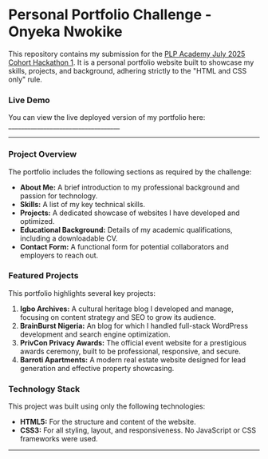 # Personal Portfolio Challenge - Onyeka Nwokike

This repository contains my submission for the [PLP Academy July 2025 Cohort Hackathon 1](https://github.com/MuriithiEric/July2025Cohort-Hackathon1?tab=readme-ov-file). It is a personal portfolio website built to showcase my skills, projects, and background, adhering strictly to the "HTML and CSS only" rule.

### Live Demo

You can view the live deployed version of my portfolio here: ___________________________________

---

### Project Overview

The portfolio includes the following sections as required by the challenge:

-   **About Me:** A brief introduction to my professional background and passion for technology.
-   **Skills:** A list of my key technical skills.
-   **Projects:** A dedicated showcase of websites I have developed and optimized.
-   **Educational Background:** Details of my academic qualifications, including a downloadable CV.
-   **Contact Form:** A functional form for potential collaborators and employers to reach out.

### Featured Projects

This portfolio highlights several key projects:

1.  **Igbo Archives:** A cultural heritage blog I developed and manage, focusing on content strategy and SEO to grow its audience.
2.  **BrainBurst Nigeria:** An blog for which I handled full-stack WordPress development and search engine optimization.
3.  **PrivCon Privacy Awards:** The official event website for a prestigious awards ceremony, built to be professional, responsive, and secure.
4.  **Barroti Apartments:** A modern real estate website designed for lead generation and effective property showcasing.

### Technology Stack

This project was built using only the following technologies:

-   **HTML5:** For the structure and content of the website.
-   **CSS3:** For all styling, layout, and responsiveness. No JavaScript or CSS frameworks were used.

---
